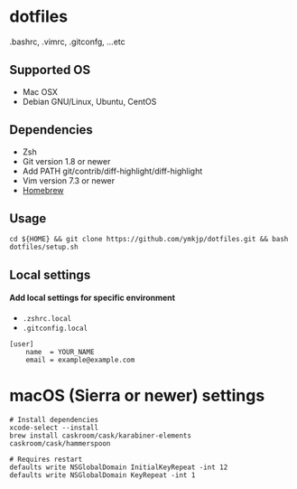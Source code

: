 dotfiles
========
.bashrc, .vimrc, .gitconfg, ...etc


## Supported OS
* Mac OSX
* Debian GNU/Linux, Ubuntu, CentOS

## Dependencies
* Zsh
* Git version 1.8 or newer
 * Add PATH git/contrib/diff-highlight/diff-highlight
* Vim version 7.3 or newer
* [Homebrew](http://brew.sh/) 

## Usage
```
cd ${HOME} && git clone https://github.com/ymkjp/dotfiles.git && bash dotfiles/setup.sh
```

## Local settings
#### Add local settings for specific environment
 * `.zshrc.local`
 * `.gitconfig.local`

```
[user]
    name  = YOUR_NAME
    email = example@example.com
```

# macOS (Sierra or newer) settings

```
# Install dependencies
xcode-select --install
brew install caskroom/cask/karabiner-elements caskroom/cask/hammerspoon

# Requires restart
defaults write NSGlobalDomain InitialKeyRepeat -int 12
defaults write NSGlobalDomain KeyRepeat -int 1
```
